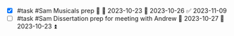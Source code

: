 - [x] #task #Sam Musicals prep 🔼 🛫 2023-10-23 📅 2023-10-26 ✅ 2023-11-09
- [ ] #task #Sam Dissertation prep for meeting with Andrew 📅 2023-10-27 🛫 2023-10-23 ⏫ 